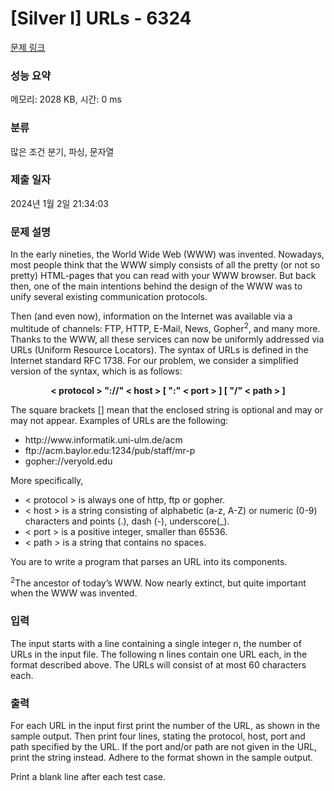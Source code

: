 # [Silver I] URLs - 6324 

[문제 링크](https://www.acmicpc.net/problem/6324) 

### 성능 요약

메모리: 2028 KB, 시간: 0 ms

### 분류

많은 조건 분기, 파싱, 문자열

### 제출 일자

2024년 1월 2일 21:34:03

### 문제 설명

<p>In the early nineties, the World Wide Web (WWW) was invented. Nowadays, most people think that the WWW simply consists of all the pretty (or not so pretty) HTML-pages that you can read with your WWW browser. But back then, one of the main intentions behind the design of the WWW was to unify several existing communication protocols.</p>

<p>Then (and even now), information on the Internet was available via a multitude of channels: FTP, HTTP, E-Mail, News, Gopher<sup>2</sup>, and many more. Thanks to the WWW, all these services can now be uniformly addressed via URLs (Uniform Resource Locators). The syntax of URLs is defined in the Internet standard RFC 1738. For our problem, we consider a simplified version of the syntax, which is as follows:</p>

<p style="text-align: center;"><strong>< protocol > "://" < host > [ ":" < port > ] [ "/" < path > ]</strong></p>

<p>The square brackets [] mean that the enclosed string is optional and may or may not appear. Examples of URLs are the following:</p>

<ul>
	<li>http://www.informatik.uni-ulm.de/acm</li>
	<li>ftp://acm.baylor.edu:1234/pub/staff/mr-p</li>
	<li>gopher://veryold.edu</li>
</ul>

<p>More specifically,</p>

<ul>
	<li>< protocol > is always one of http, ftp or gopher.</li>
	<li>< host > is a string consisting of alphabetic (a-z, A-Z) or numeric (0-9) characters and points (.), dash (-), underscore(_).</li>
	<li>< port > is a positive integer, smaller than 65536.</li>
	<li>< path > is a string that contains no spaces.</li>
</ul>

<p>You are to write a program that parses an URL into its components.</p>

<p><sup>2</sup>The ancestor of today’s WWW. Now nearly extinct, but quite important when the WWW was invented.</p>

### 입력 

 <p>The input starts with a line containing a single integer n, the number of URLs in the input file. The following n lines contain one URL each, in the format described above. The URLs will consist of at most 60 characters each.</p>

### 출력 

 <p>For each URL in the input first print the number of the URL, as shown in the sample output. Then print four lines, stating the protocol, host, port and path specified by the URL. If the port and/or path are not given in the URL, print the string <default> instead. Adhere to the format shown in the sample output.</p>

<p>Print a blank line after each test case.</p>

